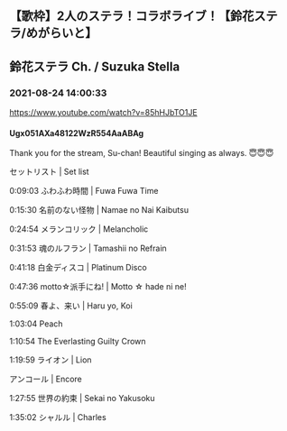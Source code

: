## 【歌枠】2人のステラ！コラボライブ！【鈴花ステラ/めがらいと】
## 鈴花ステラ Ch. / Suzuka Stella
### 2021-08-24 14:00:33
https://www.youtube.com/watch?v=85hHJbTO1JE
#### Ugx051AXa48122WzR554AaABAg
Thank you for the stream, Su-chan! Beautiful singing as always. 😇😇😇



セットリスト  |  Set list

0:09:03  ふわふわ時間  |  Fuwa Fuwa Time

0:15:30  名前のない怪物  |  Namae no Nai Kaibutsu

0:24:54  メランコリック  |  Melancholic

0:31:53  魂のルフラン  |  Tamashii no Refrain

0:41:18  白金ディスコ  |  Platinum Disco

0:47:36  motto☆派手にね!  |  Motto ☆ hade ni ne!

0:55:09  春よ、来い  |  Haru yo, Koi

1:03:04  Peach

1:10:54  The Everlasting Guilty Crown

1:19:59  ライオン  |  Lion



アンコール  |  Encore

1:27:55  世界の約束  |  Sekai no Yakusoku

1:35:02  シャルル  |  Charles

